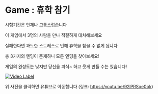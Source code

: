# Game : 휴학 참기

시험기간은 언제나 고통스럽습니다

이 게임에서 3명의 사람을 만나 적절하게 대처해보세요

실패한다면 과도한 스트레스로 인해 휴학을 참을 수 없게 됩니다

총 3가지의 엔딩이 존재하니 모든 엔딩을 찾아보세요!

게임의 완성도는 낮지만 당신을 피식~ 하고 웃게 만들 수는 있습니다!


[![Video Label](http://img.youtube.com/vi/92lPRSoe0ok/0.jpg)](https://https://youtu.be/92lPRSoe0ok)

위 사진을 클릭하면 유튜브로 이동합니다
(링크: https://youtu.be/92lPRSoe0ok)

